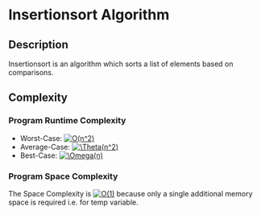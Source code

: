 # Insertionsort Algorithm

## Description
Insertionsort is an algorithm which sorts a list of elements based on comparisons. 

## Complexity
### Program Runtime Complexity
- Worst-Case: <a href="https://www.codecogs.com/eqnedit.php?latex=O(n^2)" target="_blank"><img src="https://latex.codecogs.com/gif.latex?O(n^2)" title="O(n^2)" /></a>
- Average-Case: <a href="https://www.codecogs.com/eqnedit.php?latex=\Theta(n^2)" target="_blank"><img src="https://latex.codecogs.com/gif.latex?\Theta(n^2)" title="\Theta(n^2)" /></a>
- Best-Case: <a href="https://www.codecogs.com/eqnedit.php?latex=\Omega(n)" target="_blank"><img src="https://latex.codecogs.com/gif.latex?\Omega(n)" title="\Omega(n)" /></a>

### Program Space Complexity
The Space Complexity is <a href="https://www.codecogs.com/eqnedit.php?latex=O(1)" target="_blank"><img src="https://latex.codecogs.com/gif.latex?O(1)" title="O(1)" /></a> because only a single additional memory space is required i.e. for temp variable.
